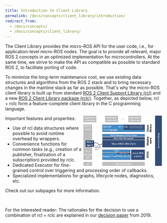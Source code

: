 ```yaml
---
title: Introduction to Client Library
permalink: /docs/concepts/client_library/introduction/
redirect_from:
  - /docs/concepts/
  - /docs/concepts/client_library/
---
```


The Client Library provides the micro-ROS API for the user code, i.e., for application-level micro-ROS nodes. The goal is to provide all relevant, major ROS 2 concepts in an optimized implementation for microcontrollers. At the same time, we strive to make the API as compatible as possible to standard ROS 2, to facilitate porting of code.

To minimize the long-term maintenance cost, we use existing data structures and algorithms from the ROS 2 stack and to bring necessary changes in the mainline stack as far as possible. That's why the micro-ROS client library is built up from standard [ROS 2 Client Support Library (rcl)](https://github.com/ros2/rcl/) and a new [ROS 2 Client Library package (rclc)](https://github.com/ros2/rclc/). Together, as depicted below, rcl + rclc form a feature-complete client library in the C programming language.

<img src="/img/micro-ROS_architecture.png" style="display:block; width:50%; float:right;"/>

Important features and properties:

* Use of rcl data structures where possible to avoid runtime overhead by wrappers.
* Convenience functions for common tasks (e.g., creation of a publisher, finalization of a subscription) provided by rclc.
* Dedicated Executor for fine-grained control over triggering and processing order of callbacks.
* Specialized implementations for graphs, lifecycle nodes, diagnostics, etc.

Check out our subpages for more information.

<br style="clear:both;" />

For the interested reader: The rationales for the decision to use a combination of rcl + rclc are explained in our [decision paper](decision_paper/) from 2019.